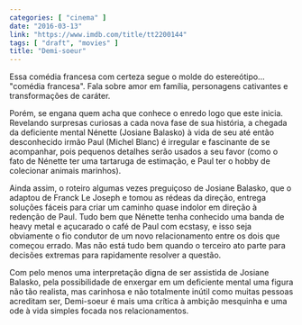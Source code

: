 ```yaml
---
categories: [ "cinema" ]
date: "2016-03-13"
link: "https://www.imdb.com/title/tt2200144"
tags: [ "draft", "movies" ]
title: "Demi-soeur"
---
```

Essa comédia francesa com certeza segue o molde do estereótipo... "comédia francesa". Fala sobre amor em família, personagens cativantes e transformações de caráter.

Porém, se engana quem acha que conhece o enredo logo que este inicia. Revelando surpresas curiosas a cada nova fase de sua história, a chegada da deficiente mental Nénette (Josiane Balasko) à vida de seu até então desconhecido irmão Paul (Michel Blanc) é irregular e fascinante de se acompanhar, pois pequenos detalhes serão usados a seu favor (como o fato de Nénette ter uma tartaruga de estimação, e Paul ter o hobby de colecionar animais marinhos).

Ainda assim, o roteiro algumas vezes preguiçoso de Josiane Balasko, que o adaptou de Franck Le Joseph e tomou as rédeas da direção, entrega soluções fáceis para criar um caminho quase indolor em direção à redenção de Paul. Tudo bem que Nénette tenha conhecido uma banda de heavy metal e açucarado o café de Paul com ecstasy, e isso seja obviamente o fio condutor de um novo relacionamento entre os dois que começou errado. Mas não está tudo bem quando o terceiro ato parte para decisões extremas para rapidamente resolver a questão.

Com pelo menos uma interpretação digna de ser assistida de Josiane Balasko, pela possibilidade de enxergar em um deficiente mental uma figura não tão realista, mas carinhosa e não totalmente inútil como muitas pessoas acreditam ser, Demi-soeur é mais uma crítica à ambição mesquinha e uma ode à vida simples focada nos relacionamentos.
